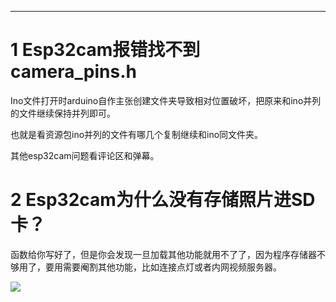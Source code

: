 ------



# 1	Esp32cam报错找不到camera_pins.h
Ino文件打开时arduino自作主张创建文件夹导致相对位置破坏，把原来和ino并列的文件继续保持并列即可。

也就是看资源包ino并列的文件有哪几个复制继续和ino同文件夹。

其他esp32cam问题看评论区和弹幕。

# 2	Esp32cam为什么没有存储照片进SD卡？

函数给你写好了，但是你会发现一旦加载其他功能就用不了了，因为程序存储器不够用了，要用需要阉割其他功能，比如连接点灯或者内网视频服务器。

![](https://cn-sy1.rains3.com/jiaocheng/bd.gif)

